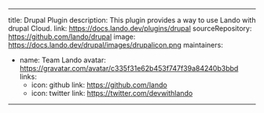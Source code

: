 
---
title: Drupal Plugin
description: This plugin provides a way to use Lando with drupal Cloud.
link: https://docs.lando.dev/plugins/drupal
sourceRepository: https://github.com/lando/drupal
image: https://docs.lando.dev/drupal/images/drupalicon.png
maintainers:
  - name: Team Lando
    avatar: https://gravatar.com/avatar/c335f31e62b453f747f39a84240b3bbd
    links:
      - icon: github
        link: https://github.com/lando
      - icon: twitter
        link: https://twitter.com/devwithlando
---

